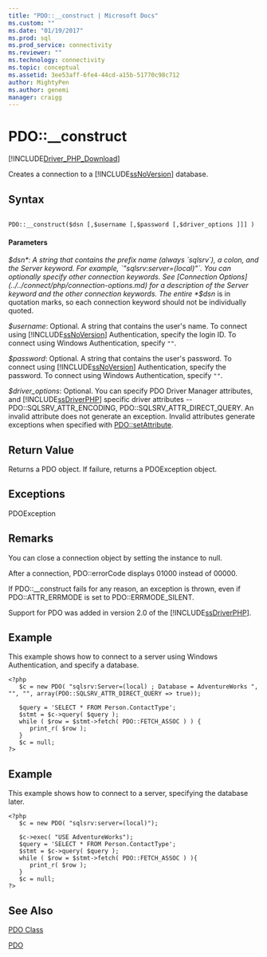 ```yaml
---
title: "PDO::__construct | Microsoft Docs"
ms.custom: ""
ms.date: "01/19/2017"
ms.prod: sql
ms.prod_service: connectivity
ms.reviewer: ""
ms.technology: connectivity
ms.topic: conceptual
ms.assetid: 3ee53aff-6fe4-44cd-a15b-51770c98c712
author: MightyPen
ms.author: genemi
manager: craigg
---
```

# PDO::__construct
[!INCLUDE[Driver_PHP_Download](../../includes/driver_php_download.md)]

Creates a connection to a [!INCLUDE[ssNoVersion](../../includes/ssnoversion-md.md)] database.  
  
## Syntax  
  
```  
  
PDO::__construct($dsn [,$username [,$password [,$driver_options ]]] )  
```  
  
#### Parameters  
*$dsn*: A string that contains the prefix name (always `sqlsrv`), a colon, and the Server keyword. For example, `"sqlsrv:server=(local)"`. You can optionally specify other connection keywords. See [Connection Options](../../connect/php/connection-options.md) for a description of the Server keyword and the other connection keywords. The entire *$dsn* is in quotation marks, so each connection keyword should not be individually quoted.  
  
*$username*: Optional. A string that contains the user's name. To connect using [!INCLUDE[ssNoVersion](../../includes/ssnoversion-md.md)] Authentication, specify the login ID. To connect using Windows Authentication, specify `""`.  
  
*$password*: Optional. A string that contains the user's password. To connect using [!INCLUDE[ssNoVersion](../../includes/ssnoversion-md.md)] Authentication, specify the password. To connect using Windows Authentication, specify `""`.  
  
*$driver_options*: Optional. You can specify PDO Driver Manager attributes, and [!INCLUDE[ssDriverPHP](../../includes/ssdriverphp_md.md)] specific driver attributes -- PDO::SQLSRV_ATTR_ENCODING, PDO::SQLSRV_ATTR_DIRECT_QUERY. An invalid attribute does not generate an exception. Invalid attributes generate exceptions when specified with [PDO::setAttribute](../../connect/php/pdo-setattribute.md).  
  
## Return Value  
Returns a PDO object. If failure, returns a PDOException object.  
  
## Exceptions  
PDOException  
  
## Remarks  
You can close a connection object by setting the instance to null.  
  
After a connection, PDO::errorCode displays 01000 instead of 00000.  
  
If PDO::__construct fails for any reason, an exception is thrown, even if PDO::ATTR_ERRMODE is set to PDO::ERRMODE_SILENT.  
  
Support for PDO was added in version 2.0 of the [!INCLUDE[ssDriverPHP](../../includes/ssdriverphp_md.md)].  
  
## Example  
This example shows how to connect to a server using Windows Authentication, and specify a database.  
  
```  
<?php  
   $c = new PDO( "sqlsrv:Server=(local) ; Database = AdventureWorks ", "", "", array(PDO::SQLSRV_ATTR_DIRECT_QUERY => true));   
  
   $query = 'SELECT * FROM Person.ContactType';   
   $stmt = $c->query( $query );   
   while ( $row = $stmt->fetch( PDO::FETCH_ASSOC ) ) {   
      print_r( $row );   
   }  
   $c = null;   
?>  
```  
  
## Example  
This example shows how to connect to a server, specifying the database later.  
  
```  
<?php  
   $c = new PDO( "sqlsrv:server=(local)");  
  
   $c->exec( "USE AdventureWorks");  
   $query = 'SELECT * FROM Person.ContactType';  
   $stmt = $c->query( $query );  
   while ( $row = $stmt->fetch( PDO::FETCH_ASSOC ) ){  
      print_r( $row );  
   }  
   $c = null;  
?>  
```  
  
## See Also  
[PDO Class](../../connect/php/pdo-class.md)

[PDO](http://php.net/manual/book.pdo.php)  
  
